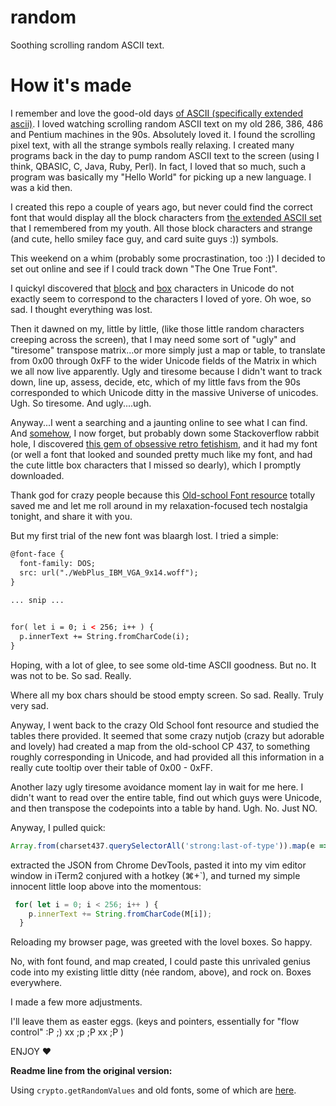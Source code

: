# random

Soothing scrolling random ASCII text.

# How it's made

I remember and love the good-old days [of ASCII (specifically extended ascii)](https://www.asciitable.com/). I loved watching scrolling random ASCII text on my old 286, 386, 486 and Pentium machines in the 90s. Absolutely loved it. I found the scrolling pixel text, with all the strange symbols really relaxing. I created many programs back in the day to pump random ASCII text to the screen (using I think, QBASIC, C, Java, Ruby, Perl). In fact, I loved that so much, such a program was basically my "Hello World" for picking up a new language. I was a kid then.

I created this repo a couple of years ago, but never could find the correct font that would display all the block characters from [the extended ASCII set](https://www.asciitable.com/) that I remembered from my youth. All those block characters and strange (and cute, hello smiley face guy, and card suite guys :)) symbols. 

This weekend on a whim (probably some procrastination, too :)) I decided to set out online and see if I could track down "The One True Font". 

I quickyl discovered that [block](https://en.wikipedia.org/wiki/Block_Elements) and [box](https://en.wikipedia.org/wiki/Box-drawing_character) characters in Unicode do not exactly seem to correspond to the characters I loved of yore. Oh woe, so sad. I thought everything was lost. 

Then it dawned on my, little by little, (like those little random characters creeping across the screen), that I may need some sort of "ugly" and "tiresome" transpose matrix...or more simply just a map or table, to translate from 0x00 through 0xFF to the wider Unicode fields of the Matrix in which we all now live apparently. Ugly and tiresome because I didn't want to track down, line up, assess, decide, etc, which of my little favs from the 90s corresponded to which Unicode ditty in the massive Universe of unicodes. Ugh. So tiresome. And ugly....ugh. 

Anyway...I went a searching and a jaunting online to see what I can find. And [somehow](#I-now-forget), I now forget, but probably down some Stackoverflow rabbit hole, I discovered [this gem of obsessive retro fetishism](https://int10h.org/oldschool-pc-fonts/fontlist/font?ibm_vga_9x14), and it had my font (or well a font that looked and sounded pretty much like my font, and had the cute little box characters that I missed so dearly), which I promptly downloaded. 

Thank god for crazy people because this [Old-school Font resource](https://int10h.org/oldschool-pc-fonts/) totally saved me and let me roll around in my  relaxation-focused tech nostalgia tonight, and share it with you. 

But my first trial of the new font was blaargh lost. I tried a simple: 

```html
@font-face {
  font-family: DOS;
  src: url("./WebPlus_IBM_VGA_9x14.woff");
}
  
... snip ...


for( let i = 0; i < 256; i++ ) {
  p.innerText += String.fromCharCode(i);
}
```

Hoping, with a lot of glee, to see some old-time ASCII goodness. But no. It was not to be. So sad. Really. 

Where all my box chars should be stood empty screen. So sad. Really. Truly very sad.

Anyway, I went back to the crazy Old School font resource and studied the tables there provided. It seemed that some crazy nutjob (crazy but adorable and lovely) had created a map from the old-school CP 437, to something roughly corresponding in Unicode, and had provided all this information in a really cute tooltip over their table of 0x00 - 0xFF. 

Another lazy ugly tiresome avoidance moment lay in wait for me here. I didn't want to read over the entire table, find out which guys were Unicode, and then transpose the codepoints into a table by hand. Ugh. No. Just NO.

Anyway, I pulled quick:

```js
Array.from(charset437.querySelectorAll('strong:last-of-type')).map(e => e.innerHTML)
```

extracted the JSON from Chrome DevTools, pasted it into my vim editor window in iTerm2 conjured with a hotkey (⌘+`), and turned my simple innocent little loop above into the momentous:

```js
 for( let i = 0; i < 256; i++ ) {
    p.innerText += String.fromCharCode(M[i]);
  }
```

Reloading my browser page, was greeted with the lovel boxes. So happy. 

No, with font found, and map created, I could paste this unrivaled genius code into my existing little ditty (née random, above), and rock on. Boxes everywhere.

I made a few more adjustments.

I'll leave them as easter eggs. (keys and pointers, essentially for "flow control" :P ;) xx ;p ;P xx ;P )

ENJOY :heart:

**Readme line from the original version:**

Using `crypto.getRandomValues` and old fonts, some of which are [here](https://int10h.org/oldschool-pc-fonts/readme/).




